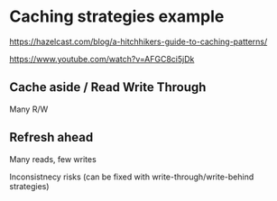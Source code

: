 # Caching strategies example

https://hazelcast.com/blog/a-hitchhikers-guide-to-caching-patterns/

https://www.youtube.com/watch?v=AFGC8ci5jDk

## Cache aside / Read Write Through

Many R/W

## Refresh ahead

Many reads, few writes

Inconsistnecy risks (can be fixed with write-through/write-behind strategies)